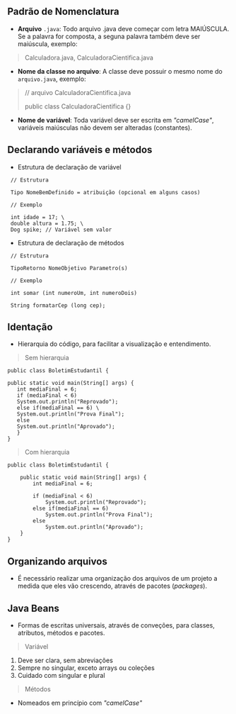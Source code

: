 ## Padrão de Nomenclatura

- **Arquivo** `.java`: Todo arquivo .java deve começar com letra MAIÚSCULA. Se a palavra for composta, a seguna palavra também deve ser maiúscula, exemplo:
> Calculadora.java, CalculadoraCientifica.java

- **Nome da classe no arquivo**: A classe deve possuir o mesmo nome do `arquivo.java`, exemplo:
> // arquivo CalculadoraCientifica.java 
> 
> public class CalculadoraCientifica {}

- **Nome de variável**: Toda variável deve ser escrita em *"camelCase"*, variáveis maiúsculas não devem ser alteradas (constantes).

## Declarando variáveis e métodos

- Estrutura de declaração de variável
```
 // Estrutura

 Tipo NomeBemDefinido = atribuição (opcional em alguns casos)

 // Exemplo

 int idade = 17; \
 double altura = 1.75; \
 Dog spike; // Variável sem valor
```

- Estrutura de declaração de métodos
```
 // Estrutura

 TipoRetorno NomeObjetivo Parametro(s)

 // Exemplo

 int somar (int numeroUm, int numeroDois)

 String formatarCep (long cep); 
```

## Identação

- Hierarquia do código, para facilitar a visualização e entendimento.

> Sem hierarquia

```
public class BoletimEstudantil {

public static void main(String[] args) { 
   int mediaFinal = 6; 
   if (mediaFinal < 6) 
   System.out.println("Reprovado"); 
   else if(mediaFinal == 6) \
   System.out.println("Prova Final"); 
   else 
   System.out.println("Aprovado");
   }
}
```

> Com hierarquia

```
public class BoletimEstudantil {
    
    public static void main(String[] args) {
        int mediaFinal = 6;

        if (mediaFinal < 6)
            System.out.println("Reprovado");
        else if(mediaFinal == 6)
            System.out.println("Prova Final");
        else
            System.out.println("Aprovado");
    }
}
```

## Organizando arquivos

- É necessário realizar uma organização dos arquivos de um projeto a medida que eles vão crescendo, através de pacotes (*packages*).

## Java Beans

- Formas de escritas universais, através de conveções, para classes, atributos, métodos e pacotes.

> Variável

<ol>
    <li> Deve ser clara, sem abreviações </li>
    <li> Sempre no singular, exceto arrays ou coleções </li>
    <li> Cuidado com singular e plural </li>
</ol>

> Métodos

- Nomeados em princípio com *"camelCase"*